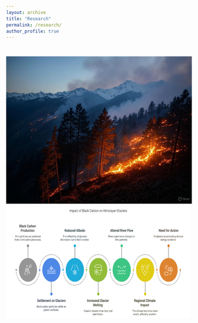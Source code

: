 ```yaml
---
layout: archive
title: "Research"
permalink: /research/
author_profile: true
---
```



<img src="/images/Forest_Fire_Himalaya.jpg" alt="Forest fire in Himalaya" width="700" height="400" align="left" style="margin-left: 0px; margin-right: 20px; margin-top: 30px; margin-bottom: 10px;">



<img src="/images/research.png" alt="Research" style="width:500px;height:300px;">


